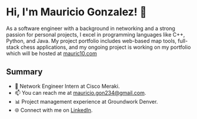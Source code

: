 # Hi, I'm Mauricio Gonzalez! 👋

As a software engineer with a background in networking and a strong passion for personal projects, I excel in programming languages like C++, Python, and Java. My project portfolio includes web-based map tools, full-stack chess applications, and my ongoing project is working on my portfolio which will be hosted at [mauric10.com](https://mauric10.com)
## Summary

- 💼 Network Engineer Intern at Cisco Meraki.
- 📫 You can reach me at mauricio.gon234@gmail.com.
- 📊 Project management experience at Groundwork Denver.
- 🌐 Connect with me on [LinkedIn](https://www.linkedin.com/in/mauric10/).
                              

